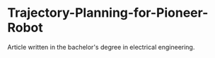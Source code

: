 # Trajectory-Planning-for-Pioneer-Robot
Article written in the bachelor's degree in electrical engineering.
